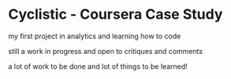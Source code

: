 # Cyclistic - Coursera Case Study
my first project in analytics and learning how to code

still a work in progress and open to critiques and comments

a lot of work to be done and lot of things to be learned!
